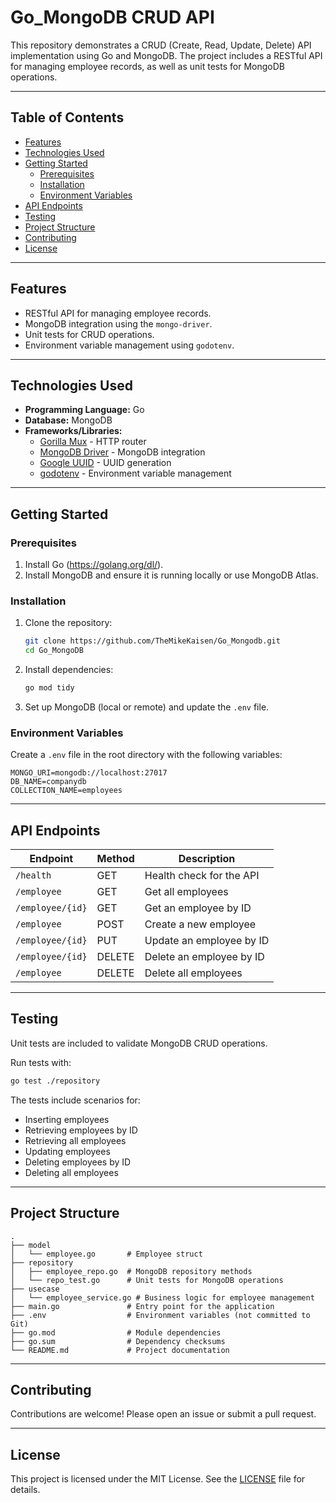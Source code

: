 # Go_MongoDB CRUD API

This repository demonstrates a CRUD (Create, Read, Update, Delete) API implementation using Go and MongoDB. The project includes a RESTful API for managing employee records, as well as unit tests for MongoDB operations.

---

## Table of Contents

- [Features](#features)
- [Technologies Used](#technologies-used)
- [Getting Started](#getting-started)
  - [Prerequisites](#prerequisites)
  - [Installation](#installation)
  - [Environment Variables](#environment-variables)
- [API Endpoints](#api-endpoints)
- [Testing](#testing)
- [Project Structure](#project-structure)
- [Contributing](#contributing)
- [License](#license)

---

## Features

- RESTful API for managing employee records.
- MongoDB integration using the `mongo-driver`.
- Unit tests for CRUD operations.
- Environment variable management using `godotenv`.

---

## Technologies Used

- **Programming Language:** Go
- **Database:** MongoDB
- **Frameworks/Libraries:**
  - [Gorilla Mux](https://github.com/gorilla/mux) - HTTP router
  - [MongoDB Driver](https://pkg.go.dev/go.mongodb.org/mongo-driver) - MongoDB integration
  - [Google UUID](https://github.com/google/uuid) - UUID generation
  - [godotenv](https://github.com/joho/godotenv) - Environment variable management

---

## Getting Started

### Prerequisites

1. Install Go (https://golang.org/dl/).
2. Install MongoDB and ensure it is running locally or use MongoDB Atlas.

### Installation

1. Clone the repository:
   ```bash
   git clone https://github.com/TheMikeKaisen/Go_Mongodb.git
   cd Go_MongoDB
   ```
2. Install dependencies:
   ```bash
   go mod tidy
   ```

3. Set up MongoDB (local or remote) and update the `.env` file.

### Environment Variables

Create a `.env` file in the root directory with the following variables:

```env
MONGO_URI=mongodb://localhost:27017
DB_NAME=companydb
COLLECTION_NAME=employees
```

---

## API Endpoints

| Endpoint              | Method | Description                  |
|-----------------------|--------|------------------------------|
| `/health`             | GET    | Health check for the API     |
| `/employee`           | GET    | Get all employees            |
| `/employee/{id}`      | GET    | Get an employee by ID        |
| `/employee`           | POST   | Create a new employee        |
| `/employee/{id}`      | PUT    | Update an employee by ID     |
| `/employee/{id}`      | DELETE | Delete an employee by ID     |
| `/employee`           | DELETE | Delete all employees         |

---

## Testing

Unit tests are included to validate MongoDB CRUD operations.

Run tests with:

```bash
go test ./repository
```

The tests include scenarios for:
- Inserting employees
- Retrieving employees by ID
- Retrieving all employees
- Updating employees
- Deleting employees by ID
- Deleting all employees

---

## Project Structure

```
.
├── model
│   └── employee.go       # Employee struct
├── repository
│   ├── employee_repo.go  # MongoDB repository methods
│   └── repo_test.go      # Unit tests for MongoDB operations
├── usecase
│   └── employee_service.go # Business logic for employee management
├── main.go               # Entry point for the application
├── .env                  # Environment variables (not committed to Git)
├── go.mod                # Module dependencies
├── go.sum                # Dependency checksums
└── README.md             # Project documentation
```

---

## Contributing

Contributions are welcome! Please open an issue or submit a pull request.

---

## License

This project is licensed under the MIT License. See the [LICENSE](LICENSE) file for details.

